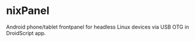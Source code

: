 # nixPanel
Android phone/tablet frontpanel for headless Linux devices via USB OTG in DroidScript app.
